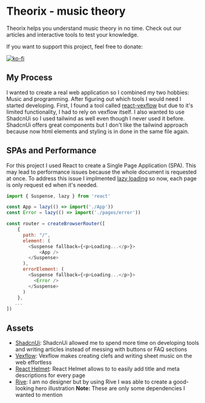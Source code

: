 # Theorix - music theory
Theorix helps you understand music theory in no time. Check out our articles and interactive tools to test your knowledge.

If you want to support this project, feel free to donate:

[![ko-fi](https://ko-fi.com/img/githubbutton_sm.svg)](https://ko-fi.com/E1E2168I60)

## My Process
I wanted to create a real web application so I combined my two hobbies: Music and programming. After figuring out which tools I would need I started developing. First, I found a tool called [react-vexflow](https://github.com/markacola/react-vexflow) but due to it's limited functionality, I had to rely on vexflow itself. I also wanted to use ShadcnUi so I used tailwind as well even though I never used it before. ShadcnUi offers great components but I don't like the tailwind approach because now html elements and styling is in done in the same file again.

## SPAs and Performance
For this project I used React to create a Single Page Application (SPA). This may lead to performance issues because the whole document is requested at once. To address this issue I implmented [lazy loading](https://react.dev/reference/react/lazy) so now, each page is only request ed when it's needed.

```js
import { Suspense, lazy } from 'react'

const App = lazy(() => import('./App'))
const Error = lazy(() => import('./pages/error'))

const router = createBrowserRouter([
    {
      path: "/",
      element: (
        <Suspense fallback={<p>Loading...</p>}>
            <App />
        </Suspense>
      ),
      errorElement: (
        <Suspense fallback={<p>Loading...</p>}>
          <Error />
        </Suspense>
      )
    },
   ...
])
```

## Assets
- [ShadcnUi](https://ui.shadcn.com/): ShadcnUi allowed me to spend more time on developing tools and writing articles instead of messing with buttons or FAQ sections
- [Vexflow](https://www.vexflow.com/): Vexflow makes creating clefs and writing sheet music on the web
effortless
- [React Helmet](https://www.npmjs.com/package/react-helmet): React Helmet allows to to easily add title and meta descriptions for every page
- [Rive](https://rive.app/): I am no designer but by using Rive I was able to create a good-looking hero illustration
**Note:** These are only some dependencies I wanted to mention
